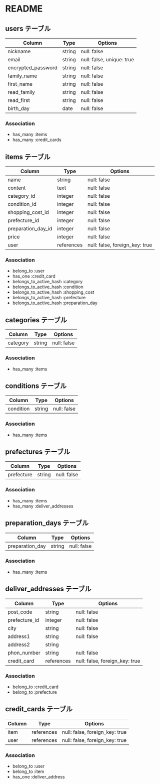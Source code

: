 # README

## users テーブル

| Column             | Type   | Options                   |
| ------------------ | ------ | ------------------------- |
| nickname           | string | null: false               |
| email              | string | null: false, unique: true |
| encrypted_password | string | null: false               |
| family_name        | string | null: false               |
| first_name         | string | null: false               |
| read_family        | string | null: false               |
| read_first         | string | null: false               |
| birth_day          | date   | null: false               |

### Association
- has_many :items
- has_many :credit_cards


## items テーブル

| Column             | Type        | Options                        |
| ------------------ | ----------- | ------------------------------ |
| name               | string      | null: false                    |
| content            | text        | null: false                    |
| category_id        | integer     | null: false                    |
| condition_id       | integer     | null: false                    |
| shopping_cost_id   | integer     | null: false                    |
| prefecture_id      | integer     | null: false                    |
| preparation_day_id | integer     | null: false                    |
| price              | integer     | null: false                    |
| user               | references  | null: false, foreign_key: true |

### Association
- belong_to :user
- has_one :credit_card
- belongs_to_active_hash :category
- belongs_to_active_hash :condition
- belongs_to_active_hash :shopping_cost
- belongs_to_active_hash :prefecture
- belongs_to_active_hash :preparation_day


## categories テーブル

| Column             | Type        | Options      |
| ------------------ | ----------- | ------------ |
| category           | string      | null: false  |

### Association
- has_many :items


## conditions テーブル

| Column          | Type        | Options       |
| --------------- | ----------- | ------------- |
| condition       | string      | null: false   |

### Association
- has_many :items


## prefectures テーブル

| Column         | Type        | Options        |
| -------------- | ----------- | -------------- |
| prefecture     | string      | null: false    |

### Association
- has_many :items
- has_many :deliver_addresses


## preparation_days テーブル

| Column              | Type        | Options        |
| ------------------- | ----------- | -------------- |
| preparation_day     | string      | null: false    |

### Association
- has_many :items



## deliver_addresses テーブル

| Column             | Type        | Options                        |
| ------------------ | ----------- | ------------------------------ |
| post_code          | string      | null: false                    |
| prefecture_id      | integer     | null: false                    |
| city               | string      | null: false                    |
| address1           | string      | null: false                    |
| address2           | string      |                                |
| phon_number        | string      | null: false                    |
| credit_card        | references  | null: false, foreign_key: true |

### Association

- belong_to :credit_card
- belong_to :prefecture


## credit_cards テーブル

| Column             | Type       | Options                        |
| ------------------ | ---------- | ------------------------------ |
| item               | references | null: false, foreign_key: true |
| user               | references | null: false, foreign_key: true |

### Association
- belong_to :user
- belong_to :item
- has_one :deliver_address